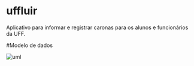 # uffluir

Aplicativo para informar e registrar caronas para os alunos e funcionários da UFF.

#Modelo de dados

![uml](https://github.com/laioncorcino/uffluir/assets/28631262/9bb37b58-bb78-41f5-81c8-fc2a08876f99)
